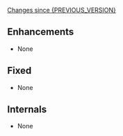 [Changes since {PREVIOUS_VERSION}](https://github.com/realm/react-realm-context/compare/{PREVIOUS_VERSION}...{CURRENT_VERSION})

## Enhancements
- None

## Fixed
- None

## Internals
- None
